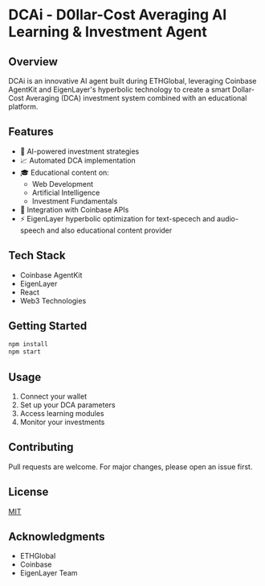 # DCAi - D0llar-Cost Averaging AI Learning & Investment Agent

## Overview
DCAi is an innovative AI agent built during ETHGlobal, leveraging Coinbase AgentKit and EigenLayer's hyperbolic technology to create a smart Dollar-Cost Averaging (DCA) investment system combined with an educational platform.

## Features
- 🤖 AI-powered investment strategies
- 📈 Automated DCA implementation
- 🎓 Educational content on:
  - Web Development
  - Artificial Intelligence
  - Investment Fundamentals
- 🔄 Integration with Coinbase APIs
- ⚡ EigenLayer hyperbolic optimization for text-specech and audio- speech and also educational content provider

## Tech Stack
- Coinbase AgentKit
- EigenLayer
- React
- Web3 Technologies

## Getting Started
```bash
npm install
npm start
```

## Usage
1. Connect your wallet
2. Set up your DCA parameters
3. Access learning modules
4. Monitor your investments

## Contributing
Pull requests are welcome. For major changes, please open an issue first.

## License
[MIT](https://choosealicense.com/licenses/mit/)

## Acknowledgments
- ETHGlobal
- Coinbase
- EigenLayer Team

